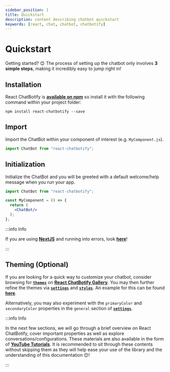 ```yaml
---
sidebar_position: 1
title: Quickstart
description: content describing chatbot quickstart
keywords: [react, chat, chatbot, chatbotify]
---
```


# Quickstart

Getting started? 😊 The process of setting up the chatbot only involves **3 simple steps**, making it incredibly easy to jump right in!

## Installation

React ChatBotify is [**available on npm**](https://www.npmjs.com/package/react-chatbotify) so install it with the following command within your project folder:

```
npm install react-chatbotify --save
```

## Import

Import the ChatBot within your component of interest (e.g. `MyComponent.js`).

```jsx title=MyComponent.js
import ChatBot from "react-chatbotify";
```

## Initialization

Initialize the ChatBot and you will be greeted with a default welcome/help message when you run your app.

```jsx title=MyComponent.js
import ChatBot from "react-chatbotify";

const MyComponent = () => {
  return (
    <ChatBot/>
  );
};
```

:::info Info

If you are using [**NextJS**](https://nextjs.org/) and running into errors, look [**here**](/faq#q8-i-am-using-nextjs-and-running-into-referenceerror-window-is-not-defined-errors-how-can-i-fix-this)!

:::

## Theming (Optional)

If you are looking for a quick way to customize your chatbot, consider browsing for [**`themes`**](/concepts/themes) on [**React ChatBotify Gallery**](https://react-chatbotify.com/themes). You may then further refine the themes via [**`settings`**](/concepts/settings) and [**`styles`**](/concepts/styles). An example for this can be found [**here**](/examples/single_theme).

Alternatively, you may also experiment with the `primaryColor` and `secondaryColor` properties in the `general` section of [**`settings`**](/concepts/settings).

:::info Info

In the next few sections, we will go through a brief overview on React ChatBotify, cover important properties as well as explore conversations/configurations. These materials are also available in the form of [**YouTube Tutorials**](https://www.youtube.com/watch?v=nRJ9lGMrV8g). It is recommended to sit through these contents without skipping them as they will help ease your use of the library and the understanding of this documentation 😊!

:::